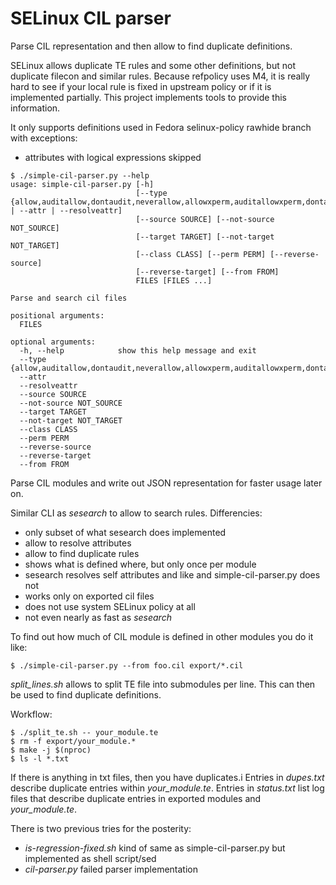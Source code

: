 # SELinux CIL parser

Parse CIL representation and then allow to find duplicate definitions.

SELinux allows duplicate TE rules and some other definitions, but not duplicate filecon and similar rules. Because refpolicy uses M4, it is really hard to see if your local rule is fixed in upstream policy or if it is implemented partially. This project implements tools to provide this information.

It only supports definitions used in Fedora selinux-policy rawhide branch with exceptions:
- attributes with logical expressions skipped

```
$ ./simple-cil-parser.py --help
usage: simple-cil-parser.py [-h]
                            [--type {allow,auditallow,dontaudit,neverallow,allowxperm,auditallowxperm,dontauditxperm,neverallowxperm} | --attr | --resolveattr]
                            [--source SOURCE] [--not-source NOT_SOURCE]
                            [--target TARGET] [--not-target NOT_TARGET]
                            [--class CLASS] [--perm PERM] [--reverse-source]
                            [--reverse-target] [--from FROM]
                            FILES [FILES ...]

Parse and search cil files

positional arguments:
  FILES

optional arguments:
  -h, --help            show this help message and exit
  --type {allow,auditallow,dontaudit,neverallow,allowxperm,auditallowxperm,dontauditxperm,neverallowxperm}
  --attr
  --resolveattr
  --source SOURCE
  --not-source NOT_SOURCE
  --target TARGET
  --not-target NOT_TARGET
  --class CLASS
  --perm PERM
  --reverse-source
  --reverse-target
  --from FROM
```

Parse CIL modules and write out JSON representation for faster usage later on.

Similar CLI as *sesearch* to allow to search rules. Differencies:
- only subset of what sesearch does implemented
- allow to resolve attributes
- allow to find duplicate rules
- shows what is defined where, but only once per module
- sesearch resolves self attributes and like and simple-cil-parser.py does not
- works only on exported cil files
- does not use system SELinux policy at all
- not even nearly as fast as *sesearch*

To find out how much of CIL module is defined in other modules you do it like:
```
$ ./simple-cil-parser.py --from foo.cil export/*.cil
```

*split\_lines.sh* allows to split TE file into submodules per line. This can then be used to find duplicate definitions.

Workflow:
```
$ ./split_te.sh -- your_module.te
$ rm -f export/your_module.*
$ make -j $(nproc)
$ ls -l *.txt
```

If there is anything in txt files, then you have duplicates.i
Entries in *dupes.txt* describe duplicate entries within *your_module.te*.
Entries in *status.txt* list log files that describe duplicate entries in exported modules and *your_module.te*.

There is two previous tries for the posterity:
- *is-regression-fixed.sh* kind of same as simple-cil-parser.py but implemented as shell script/sed
- *cil-parser.py* failed parser implementation
